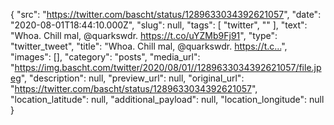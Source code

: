 {
  "src": "https://twitter.com/bascht/status/1289633034392621057",
  "date": "2020-08-01T18:44:10.000Z",
  "slug": null,
  "tags": [
    "twitter",
    ""
  ],
  "text": "Whoa. Chill mal, @quarkswdr. https://t.co/uYZMb9Fj91",
  "type": "twitter_tweet",
  "title": "Whoa. Chill mal, @quarkswdr. https://t.c…",
  "images": [],
  "category": "posts",
  "media_url": "https://img.bascht.com/twitter/2020/08/01//1289633034392621057/file.jpeg",
  "description": null,
  "preview_url": null,
  "original_url": "https://twitter.com/bascht/status/1289633034392621057",
  "location_latitude": null,
  "additional_payload": null,
  "location_longitude": null
}